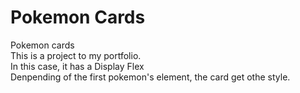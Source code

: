 # Pokemon Cards
 Pokemon cards <br>
This is a project to my portfolio. <br>
In this case, it has a Display Flex <br>
Denpending of the first pokemon's element, the card get othe style.
